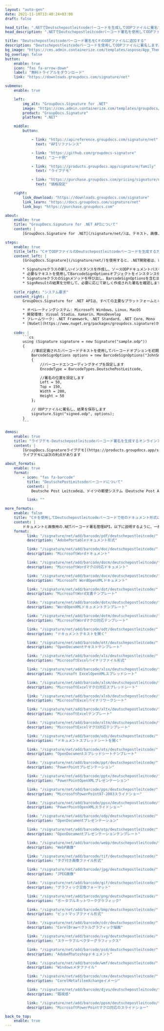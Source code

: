 ```yaml
---
layout: "auto-gen"
date: 2021-11-10T13:40:24+03:00
draft: false

head_title: ".NETでDeutschepostleitcodeバーコードを生成してODPファイルに署名する|署名文書"
head_description: ".NETでDeutschepostleitcodeバーコード署名を使用してODPファイルに署名する-人気のあるビジネスドキュメントや画像ファイル形式にバーコードを追加する."

title: "Deutschepostleitcodeバーコード署名をC＃のODPファイルに追加する"
description: "Deutschepostleitcodeバーコードを使用してODPファイルに署名します。署名プロパティを操作し、ニーズに合ったドキュメント内で高度な署名オプションを設定します."
bg_image: "https://cms.admin.containerize.com/templates/aspose/App_Themes/V3/images/bg/header1.png"
bg_overlay: false
button:
    enable: true
    icon: "fas fa-arrow-down"
    label: "無料トライアルをダウンロード"
    link: "https://downloads.groupdocs.com/signature/net"

submenu:
    enable: true

    left:
        img_alt: "GroupDocs.Signature for .NET"
        image: "https://cms.admin.containerize.com/templates/groupdocs/images/product-logos/90x90-noborder/groupdocs-signature-net.png"
        product: "GroupDocs.Signature"
        platform: ".NET"

    middle:
        button:

            - link: "https://apireference.groupdocs.com/signature/net"
              text: "APIリファレンス"

            - link: "https://github.com/groupdocs-signature"
              text: "コード例"

            - link: "https://products.groupdocs.app/signature/family"
              text: "ライブデモ"

            - link: "https://purchase.groupdocs.com/pricing/signature/net"
              text: "価格設定"

    right:
        link_download: "https://downloads.groupdocs.com/signature"
        link_learn: "https://docs.groupdocs.com/signature/net"
        link_buy: "https://purchase.groupdocs.com"

about:
    enable: true
    title: "GroupDocs.Signature for .NET APIについて"
    content: |
        [GroupDocs.Signature for .NET](/signature/net/)は、テキスト、画像、バーコード、スタンプ、フォームフィールド、QRコード、メタデータなどのさまざまな署名タイプを使用してデジタルドキュメントに電子署名するネイティブ.NETAPIです。ユーザーは、PDF、Microsoft Word、Excelワークシート、PowerPointプレゼンテーション、Adobe Photoshop、メタファイル、および画像ファイル形式内のデジタル署名を追加、編集、検証、削除、および検索でき、必要に応じて署名プロパティをカスタマイズするための追加サポートがあります。

steps:
    enable: true
    title_left: "C＃でODPファイルのDeutschepostleitcodeバーコードを生成する方法"
    content_left: |
        [GroupDocs.Signature](/signature/net/)を使用すると、.NET開発者は、いくつかの簡単な手順を実行することで、アプリケーション内のODPファイルにDeutschepostleitcodeバーコードを簡単に追加できます。

        * Signatureクラスの新しいインスタンスを作成し、ソースODPドキュメントパスをコンストラクターパラメーターとして渡します。
        * 必要なテキストを使用してBarcodeSignOptionsオブジェクトをインスタンス化し、EncodeTypeプロパティをDeutschePostLeitcodeに設定します。
        * SignatureクラスのSignメソッドを呼び出し、BarcodeSignOptionsを含む出力ODPファイル名を渡します。
        * SignResultの結果を分析して、必要に応じて新しく作成された署名を確認します。
        
    title_right: "システム要求"
    content_right: |
        GroupDocs.Signature for .NET APIは、すべての主要なプラットフォームとオペレーティングシステムでサポートされています。以下のコードを実行する前に、システムに次の前提条件がインストールされていることを確認してください。

        * オペレーティングシステム: Microsoft Windows、Linux、MacOS
        * 開発環境: Visual Studio、Xamarin、MonoDevelop
        * フレームワーク: .NET Framework、.NET Standard、.NET Core、Mono
        * [NuGet](https://www.nuget.org/packages/groupdocs.signature)からGroupDocs.Signaturefor.NETの最新バージョンをダウンロードします
        
    code: |
        ```cs
        using (Signature signature = new Signature("sample.odp"))
        {
            //事前定義されたバーコードテキストを使用してバーコードオプションを初期化します
            BarcodeSignOptions options = new BarcodeSignOptions("JohnSmith")
            {
                //バーコードエンコーディングタイプを設定します
                EncodeType = BarcodeTypes.DeutschePostLeitcode,

                //署名の位置を設定します
                Left = 50,
                Top = 150,
                Width = 200,
                Height = 50
            };

            // ODPファイルに署名し、結果を保存します 
            signature.Sign("signed.odp", options);
        }
        ```
        
demos:
    enable: true
    title: "ライブデモ-Deutschepostleitcodeバーコード署名を生成するオンラインアプリ"
    content: |
        [GroupDocs.Signatureライブデモ](https://products.groupdocs.app/signature/family)サイトにアクセスして、今すぐDeutschepostleitcodeバーコードをODPファイルに追加してください。  
        ライブデモには次の利点があります
        
about_formats:
    enable: true
    format:
        - icon: "fas fa-barcode"
          title: "DeutschePostLeitcodeバーコードについて"
          content: |
            Deutsche Post Leitcodeは、ドイツの郵便システム（Deutsche Post AG [DHL]）がメールの宛先を指定するために使用します。これは、Interleaved 2of5シンボル体系の変形です。

          link: ""

more_formats:
    enable: false
    title: "C＃を使用してDeutschepostleitcodeバーコードで他のドキュメント形式に署名する"
    content: |
        ドキュメントと画像用の.NETバーコード署名管理API。以下に説明するように、一般的なファイル形式のいくつかにバーコード署名を追加します。
    format: 
          link: "/signature/net/add/barcode/pdf/deutschepostleitcode/"
          description: "AdobePortableドキュメント形式"

          link: "/signature/net/add/barcode/doc/deutschepostleitcode/"
          description: "MicrosoftWordドキュメント"

          link: "/signature/net/add/barcode/docm/deutschepostleitcode/"
          description: "MicrosoftWordマクロ対応ドキュメント"

          link: "/signature/net/add/barcode/docx/deutschepostleitcode/"
          description: "Microsoft WordOpenXMLドキュメント"

          link: "/signature/net/add/barcode/dot/deutschepostleitcode/"
          description: "MicrosoftWord文書テンプレート"

          link: "/signature/net/add/barcode/dotx/deutschepostleitcode/"
          description: "WordOpenXMLドキュメントテンプレート"

          link: "/signature/net/add/barcode/dotm/deutschepostleitcode/"
          description: "MicrosoftWordマクロ対応テンプレート"       

          link: "/signature/net/add/barcode/odt/deutschepostleitcode/"
          description: "ドキュメントテキストを開く"

          link: "/signature/net/add/barcode/ott/deutschepostleitcode/"
          description: "OpenDocumentテキストテンプレート"

          link: "/signature/net/add/barcode/xls/deutschepostleitcode/"
          description: "MicrosoftExcelバイナリファイル形式"

          link: "/signature/net/add/barcode/xlsx/deutschepostleitcode/"
          description: "Microsoft ExcelOpenXMLスプレッドシート"

          link: "/signature/net/add/barcode/xlsm/deutschepostleitcode/"
          description: "MicrosoftExcelマクロ対応スプレッドシート"

          link: "/signature/net/add/barcode/xlsb/deutschepostleitcode/"
          description: "MicrosoftExcelバイナリワークシート"

          link: "/signature/net/add/barcode/xltx/deutschepostleitcode/"
          description: "MicrosoftExcelテンプレート"

          link: "/signature/net/add/barcode/xltm/deutschepostleitcode/"
          description: "MicrosoftExcelマクロ対応テンプレート"

          link: "/signature/net/add/barcode/ods/deutschepostleitcode/"
          description: "ドキュメントスプレッドシートを開く"

          link: "/signature/net/add/barcode/ots/deutschepostleitcode/"
          description: "OpenDocumentスプレッドシートテンプレート"

          link: "/signature/net/add/barcode/ppt/deutschepostleitcode/"
          description: "PowerPointプレゼンテーション"

          link: "/signature/net/add/barcode/pptx/deutschepostleitcode/"
          description: "PowerPointOpenXMLプレゼンテーション"

          link: "/signature/net/add/barcode/pps/deutschepostleitcode/"
          description: "MicrosoftPowerPoint97-2003スライドショー"

          link: "/signature/net/add/barcode/ppsx/deutschepostleitcode/"
          description: "PowerPointOpenXMLスライドショー"                              

          link: "/signature/net/add/barcode/odp/deutschepostleitcode/"
          description: "OpenDocumentプレゼンテーション"

          link: "/signature/net/add/barcode/otp/deutschepostleitcode/"
          description: "OpenDocumentプレゼンテーションテンプレート"

          link: "/signature/net/add/barcode/webp/deutschepostleitcode/"
          description: "WebP画像"

          link: "/signature/net/add/barcode/tif/deutschepostleitcode/"
          description: "タグ付き画像ファイル形式"

          link: "/signature/net/add/barcode/jpg/deutschepostleitcode/"
          description: "JPEG画像"

          link: "/signature/net/add/barcode/gif/deutschepostleitcode/"
          description: "グラフィック交換フォーマット"

          link: "/signature/net/add/barcode/png/deutschepostleitcode/"
          description: "ポータブルネットワークグラフィック"

          link: "/signature/net/add/barcode/bmp/deutschepostleitcode/"
          description: "ビットマップファイル形式"

          link: "/signature/net/add/barcode/cdr/deutschepostleitcode/"
          description: "CorelDrawベクトルグラフィック描画"

          link: "/signature/net/add/barcode/svg/deutschepostleitcode/"
          description: "スケーラブルベクターグラフィックス"

          link: "/signature/net/add/barcode/psd/deutschepostleitcode/"
          description: "AdobePhotoshopドキュメント"

          link: "/signature/net/add/barcode/wmf/deutschepostleitcode/"
          description: "Windowsメタファイル"        

          link: "/signature/net/add/barcode/cmx/deutschepostleitcode/"
          description: "CorelMetafileeXchangeイメージ"

          link: "/signature/net/add/barcode/djvu/deutschepostleitcode/"
          description: "既視感"

          link: "/signature/net/add/barcode/ppsm/deutschepostleitcode/"
          description: "MicrosoftPowerPointマクロ対応のスライドショー"

back_to_top:
    enable: true
---
```

